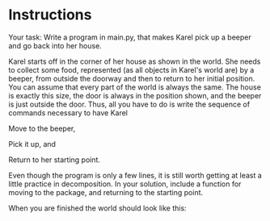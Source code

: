 # Instructions
Your task: Write a program in main.py, that makes Karel pick up a beeper and go back into her house.


Karel starts off in the corner of her house as shown in the world. She needs to collect some food, represented (as all objects in Karel's world are) by a beeper, from outside the doorway and then to return to her initial position. You can assume that every part of the world is always the same. The house is exactly this size, the door is always in the position shown, and the beeper is just outside the door. Thus, all you have to do is write the sequence of commands necessary to have Karel


Move to the beeper,


Pick it up, and


Return to her starting point.


Even though the program is only a few lines, it is still worth getting at least a little practice in decomposition. In your solution, include a function for moving to the package, and returning to the starting point.


When you are finished the world should look like this:

